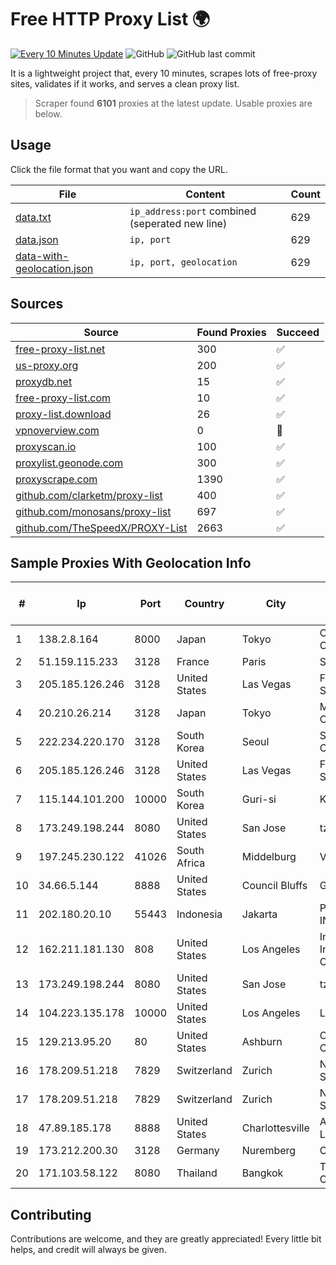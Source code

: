 
# Free HTTP Proxy List 🌍

[![Every 10 Minutes Update](https://github.com/mertguvencli/http-proxy-list/actions/workflows/main.yml/badge.svg?branch=main)](https://github.com/mertguvencli/http-proxy-list/actions/workflows/main.yml)
![GitHub](https://img.shields.io/github/license/mertguvencli/http-proxy-list)
![GitHub last commit](https://img.shields.io/github/last-commit/mertguvencli/http-proxy-list)

It is a lightweight project that, every 10 minutes, scrapes lots of free-proxy sites, validates if it works, and serves a clean proxy list.


> Scraper found **6101** proxies at the latest update. Usable proxies are below.

## Usage

Click the file format that you want and copy the URL.


|File|Content|Count|
|----|-------|-----|
|[data.txt](https://raw.githubusercontent.com/mertguvencli/http-proxy-list/main/proxy-list/data.txt)|`ip_address:port` combined (seperated new line)|629|
|[data.json](https://raw.githubusercontent.com/mertguvencli/http-proxy-list/main/proxy-list/data.json)|`ip, port`|629|
|[data-with-geolocation.json](https://raw.githubusercontent.com/mertguvencli/http-proxy-list/main/proxy-list/data-with-geolocation.json)|`ip, port, geolocation`|629|

## Sources

|Source|Found Proxies|Succeed|
|------|-------------|-------|
|[free-proxy-list.net](https://free-proxy-list.net)|300|✅|
|[us-proxy.org](https://www.us-proxy.org)|200|✅|
|[proxydb.net](http://proxydb.net)|15|✅|
|[free-proxy-list.com](https://free-proxy-list.com/?page=&port=&type%5B%5D=http&type%5B%5D=https&up_time=0&search=Search)|10|✅|
|[proxy-list.download](https://www.proxy-list.download/HTTP)|26|✅|
|[vpnoverview.com](https://vpnoverview.com/privacy/anonymous-browsing/free-proxy-servers)|0|🚫|
|[proxyscan.io](https://www.proxyscan.io)|100|✅|
|[proxylist.geonode.com](https://proxylist.geonode.com/api/proxy-list?limit=300&page=1&sort_by=lastChecked&sort_type=desc&protocols=http,https)|300|✅|
|[proxyscrape.com](https://api.proxyscrape.com/v2/?request=displayproxies&protocol=http&timeout=10000&country=all&ssl=all&anonymity=all)|1390|✅|
|[github.com/clarketm/proxy-list](https://raw.githubusercontent.com/clarketm/proxy-list/master/proxy-list-raw.txt)|400|✅|
|[github.com/monosans/proxy-list](https://raw.githubusercontent.com/monosans/proxy-list/main/proxies/http.txt)|697|✅|
|[github.com/TheSpeedX/PROXY-List](https://raw.githubusercontent.com/TheSpeedX/PROXY-List/master/http.txt)|2663|✅|


## Sample Proxies With Geolocation Info

|#|Ip|Port|Country|City|Internet Service Provider|
|-|--|----|-------|----|-------------------------|
|1|138.2.8.164|8000|Japan|Tokyo|Oracle Corporation|
|2|51.159.115.233|3128|France|Paris|SCALEWAY|
|3|205.185.126.246|3128|United States|Las Vegas|FranTech Solutions|
|4|20.210.26.214|3128|Japan|Tokyo|Microsoft Corporation|
|5|222.234.220.170|3128|South Korea|Seoul|SK Broadband Co Ltd|
|6|205.185.126.246|3128|United States|Las Vegas|FranTech Solutions|
|7|115.144.101.200|10000|South Korea|Guri-si|Korea Telecom|
|8|173.249.198.244|8080|United States|San Jose|tzulo, inc.|
|9|197.245.230.122|41026|South Africa|Middelburg|Vox Telecom|
|10|34.66.5.144|8888|United States|Council Bluffs|Google LLC|
|11|202.180.20.10|55443|Indonesia|Jakarta|PT. HIPERNET INDODATA|
|12|162.211.181.130|808|United States|Los Angeles|Intercontinental Internet Data Corp|
|13|173.249.198.244|8080|United States|San Jose|tzulo, inc.|
|14|104.223.135.178|10000|United States|Los Angeles|LayerHost|
|15|129.213.95.20|80|United States|Ashburn|Oracle Corporation|
|16|178.209.51.218|7829|Switzerland|Zurich|Nine Internet Solutions AG|
|17|178.209.51.218|7829|Switzerland|Zurich|Nine Internet Solutions AG|
|18|47.89.185.178|8888|United States|Charlottesville|Alibaba.com LLC|
|19|173.212.200.30|3128|Germany|Nuremberg|Contabo GmbH|
|20|171.103.58.122|8080|Thailand|Bangkok|True Internet Co., Ltd.|



## Contributing

Contributions are welcome, and they are greatly appreciated! Every
little bit helps, and credit will always be given.

